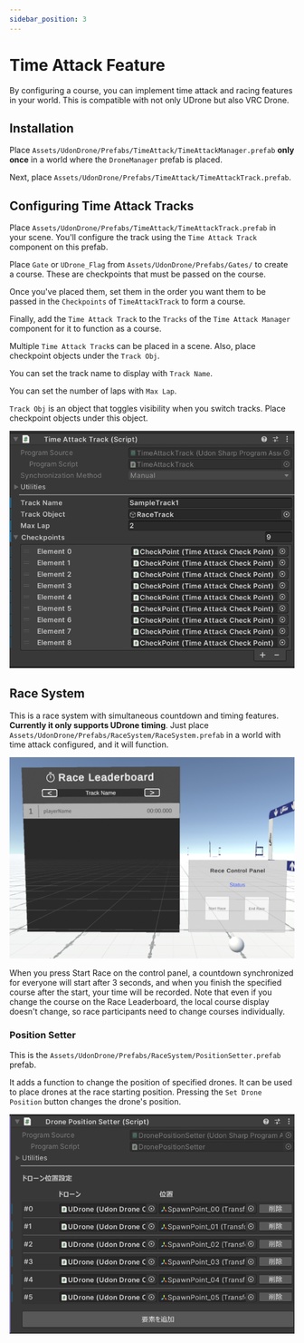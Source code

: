 ```yaml
---
sidebar_position: 3
---
```


# Time Attack Feature

By configuring a course, you can implement time attack and racing features in your world.
This is compatible with not only UDrone but also VRC Drone.

## Installation

Place `Assets/UdonDrone/Prefabs/TimeAttack/TimeAttackManager.prefab` **only once** in a world where the `DroneManager` prefab is placed.

Next, place `Assets/UdonDrone/Prefabs/TimeAttack/TimeAttackTrack.prefab`.

## Configuring Time Attack Tracks

Place `Assets/UdonDrone/Prefabs/TimeAttack/TimeAttackTrack.prefab` in your scene. You'll configure the track using the `Time Attack Track` component on this prefab.

Place `Gate` or `UDrone_Flag` from `Assets/UdonDrone/Prefabs/Gates/` to create a course. These are checkpoints that must be passed on the course.

Once you've placed them, set them in the order you want them to be passed in the `Checkpoints` of `TimeAttackTrack` to form a course.

Finally, add the `Time Attack Track` to the `Tracks` of the `Time Attack Manager` component for it to function as a course.

Multiple `Time Attack Track`s can be placed in a scene. Also, place checkpoint objects under the `Track Obj`.

You can set the track name to display with `Track Name`.

You can set the number of laps with `Max Lap`.

`Track Obj` is an object that toggles visibility when you switch tracks. Place checkpoint objects under this object.

![Time Attack Track inspector screen example](timeAttack_2025-05-25-16-21-28.png)

## Race System

This is a race system with simultaneous countdown and timing features. **Currently it only supports UDrone timing**.
Just place `Assets/UdonDrone/Prefabs/RaceSystem/RaceSystem.prefab` in a world with time attack configured, and it will function.

![RaceSystem prefab image](timeAttack_2025-05-25-16-25-34.png)

When you press Start Race on the control panel, a countdown synchronized for everyone will start after 3 seconds, and when you finish the specified course after the start, your time will be recorded.
Note that even if you change the course on the Race Leaderboard, the local course display doesn't change, so race participants need to change courses individually.

### Position Setter
This is the `Assets/UdonDrone/Prefabs/RaceSystem/PositionSetter.prefab` prefab.

It adds a function to change the position of specified drones. It can be used to place drones at the race starting position.
Pressing the `Set Drone Position` button changes the drone's position.

![Drone Position Setter inspector screen](timeAttack_2025-05-25-16-28-33.png)
